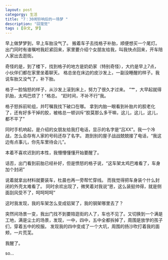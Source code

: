```yaml
---
layout: post
categorgy: 生活
title: "7：30闹铃响后的一场梦 "
description: "回笼觉"
tags : [杂文, 梦]
---
```



早上做梦梦到，早上车胎没气了。
搬着车子去找格子补胎，顺便想买一个尾灯。
出门同时有谁嘱咐我赶紧回来，家里要介绍个女朋友给我，叫我快点回来，开车陪人家出去逛街。

奇怪的是，到了楼下，找到格子的地方是奶奶家（特别奇怪），大约是早上7点，小伙伴们都在家里坐着聊天。
格总坐在床边的皮沙发上，一副没睡醒的样子。我说车胎又没气了，补下胎。

格子一脸恼怒的样子，从沙发上滚到床上，努力了很久才过来。
“艹，大早起就得扒胎，太鸡巴烦了！”格总。
“赶时间，不补不行”我。

格子怒拆前轮组，并叮嘱我找下破口在哪。
拿到内胎一眼看到补胎片的胶老化了，还有好多干掉的胶，被格总一顿训斥“胶莫那么多干嘛，这儿，这儿，这儿，都不平了”

同时手机响起，是介绍的女朋友给我打电话，显示的名字是“吕XX”。我一个冷战，怎么会存有人家的号码还存了名字。
跑到别的屋子战战兢兢接了电话，“我这边有点事儿，你先车里待会儿”。

本着不喜欢迟到的本性，我懵懵懂懂开始要醒了。

话否，出门看到前胎已经补好，但是愤怒的格子说，“这车架太鸡巴难看了，车身加个封闭”

说着就拿出材料就要装车，杜晨也再一旁帮忙穿线。
而我觉得把车身装个什么封闭的外壳太难看了。
同时余欢出现了，微笑着对我说“恩，这么装挺帅得，就是侧面刮风受不了，呵呵呵呵”

这时我发现，我的车架怎么变成铝架了，我的钢架哪里去了？

突然间场景一变，我出门找不到要陪逛街的人了，车也不见了。又切换到一个满是工地，满是尘土的场景，发现，一中，四中，五中全都拆掉了，周围是放学的孩子们，穿着五中的校服。
发现我的四中变成了一个大坑，周围的扬沙吹打着我的面颊，一片荒芜。

我醒了。

so...
